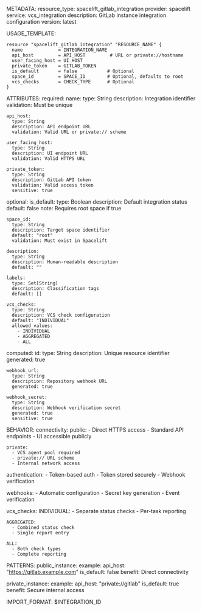 METADATA:
  resource_type: spacelift_gitlab_integration
  provider: spacelift
  service: vcs_integration
  description: GitLab instance integration configuration
  version: latest

USAGE_TEMPLATE:
```hcl
resource "spacelift_gitlab_integration" "RESOURCE_NAME" {
  name             = INTEGRATION_NAME
  api_host         = API_HOST         # URL or private://hostname
  user_facing_host = UI_HOST
  private_token    = GITLAB_TOKEN
  is_default       = false           # Optional
  space_id         = SPACE_ID        # Optional, defaults to root
  vcs_checks       = CHECK_TYPE      # Optional
}
```

ATTRIBUTES:
  required:
    name:
      type: String
      description: Integration identifier
      validation: Must be unique
      
    api_host:
      type: String
      description: API endpoint URL
      validation: Valid URL or private:// scheme
      
    user_facing_host:
      type: String
      description: UI endpoint URL
      validation: Valid HTTPS URL
      
    private_token:
      type: String
      description: GitLab API token
      validation: Valid access token
      sensitive: true

  optional:
    is_default:
      type: Boolean
      description: Default integration status
      default: false
      note: Requires root space if true
      
    space_id:
      type: String
      description: Target space identifier
      default: "root"
      validation: Must exist in Spacelift
      
    description:
      type: String
      description: Human-readable description
      default: ""
      
    labels:
      type: Set[String]
      description: Classification tags
      default: []
      
    vcs_checks:
      type: String
      description: VCS check configuration
      default: "INDIVIDUAL"
      allowed_values:
        - INDIVIDUAL
        - AGGREGATED
        - ALL

  computed:
    id:
      type: String
      description: Unique resource identifier
      generated: true
      
    webhook_url:
      type: String
      description: Repository webhook URL
      generated: true
      
    webhook_secret:
      type: String
      description: Webhook verification secret
      generated: true
      sensitive: true

BEHAVIOR:
  connectivity:
    public:
      - Direct HTTPS access
      - Standard API endpoints
      - UI accessible publicly
      
    private:
      - VCS agent pool required
      - private:// URL scheme
      - Internal network access
      
  authentication:
    - Token-based auth
    - Token stored securely
    - Webhook verification
    
  webhooks:
    - Automatic configuration
    - Secret key generation
    - Event verification
    
  vcs_checks:
    INDIVIDUAL:
      - Separate status checks
      - Per-task reporting
      
    AGGREGATED:
      - Combined status check
      - Single report entry
      
    ALL:
      - Both check types
      - Complete reporting

PATTERNS:
  public_instance:
    example:
      api_host: "https://gitlab.example.com"
      is_default: false
    benefit: Direct connectivity
    
  private_instance:
    example:
      api_host: "private://gitlab"
      is_default: true
    benefit: Secure internal access

IMPORT_FORMAT: $INTEGRATION_ID